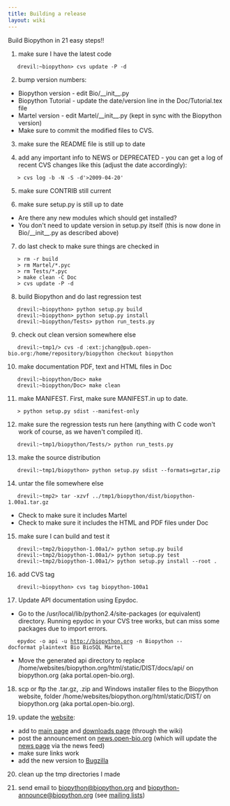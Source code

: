 ```yaml
---
title: Building a release
layout: wiki
---
```


Build Biopython in 21 easy steps!!

1. make sure I have the latest code

`   drevil:~biopython> cvs update -P -d `

2. bump version numbers:

-   Biopython version - edit Bio/\_\_init\_\_.py
-   Biopython Tutorial - update the date/version line in the
    Doc/Tutorial.tex file
-   Martel version - edit Martel/\_\_init\_\_.py (kept in sync with the
    Biopython version)
-   Make sure to commit the modified files to CVS.

3. make sure the README file is still up to date

4. add any important info to NEWS or DEPRECATED - you can get a log of
recent CVS changes like this (adjust the date accordingly):

`   > cvs log -b -N -S -d'>2009-04-20'`

5. make sure CONTRIB still current

6. make sure setup.py is still up to date

-   Are there any new modules which should get installed?
-   You don't need to update version in setup.py itself (this is now
    done in Bio/\_\_init\_\_.py as described above)

7. do last check to make sure things are checked in

`   > rm -r build`  
`   > rm Martel/*.pyc`  
`   > rm Tests/*.pyc`  
`   > make clean -C Doc`  
`   > cvs update -P -d `

8. build Biopython and do last regression test

`   drevil:~biopython> python setup.py build `  
`   drevil:~biopython> python setup.py install `  
`   drevil:~biopython/Tests> python run_tests.py`

9. check out clean version somewhere else

`   drevil:~tmp1/> cvs -d :ext:jchang@pub.open-bio.org:/home/repository/biopython checkout biopython `

10. make documentation PDF, text and HTML files in Doc

`   drevil:~biopython/Doc> make`  
`   drevil:~biopython/Doc> make clean`

11. make MANIFEST. First, make sure MANIFEST.in up to date.

`   > python setup.py sdist --manifest-only `

12. make sure the regression tests run here (anything with C code won't
work of course, as we haven't compiled it).

`   drevil:~tmp1/biopython/Tests/> python run_tests.py`

13. make the source distribution

`   drevil:~tmp1/biopython> python setup.py sdist --formats=gztar,zip `

14. untar the file somewhere else

`   drevil:~tmp2> tar -xzvf ../tmp1/biopython/dist/biopython-1.00a1.tar.gz`

-   Check to make sure it includes Martel
-   Check to make sure it includes the HTML and PDF files under Doc

15. make sure I can build and test it

`   drevil:~tmp2/biopython-1.00a1/> python setup.py build`  
`   drevil:~tmp2/biopython-1.00a1/> python setup.py test`  
`   drevil:~tmp2/biopython-1.00a1/> python setup.py install --root . `

16. add CVS tag

`   drevil:~biopython> cvs tag biopython-100a1 `

17. Update API documentation using Epydoc.

-   Go to the /usr/local/lib/python2.4/site-packages (or equivalent)
    directory. Running epydoc in your CVS tree works, but can miss some
    packages due to import errors.

`   epydoc -o api -u `[`http://biopython.org`](http://biopython.org)` -n Biopython --docformat plaintext Bio BioSQL Martel`

-   Move the generated api directory to replace
    /home/websites/biopython.org/html/static/DIST/docs/api/ on
    biopython.org (aka portal.open-bio.org).

18. scp or ftp the .tar.gz, .zip and Windows installer files to the
Biopython website, folder /home/websites/biopython.org/html/static/DIST/
on biopython.org (aka portal.open-bio.org).

19. update the [website](website "wikilink"):

-   add to [main page](Main_Page "wikilink") and [downloads
    page](Download "wikilink") (through the wiki)
-   post the announcement on
    [news.open-bio.org](http://news.open-bio.org) (which will update the
    [news page](News "wikilink") via the news feed)
-   make sure links work
-   add the new version to [Bugzilla](http://bugzilla.open-bio.org/)

20. clean up the tmp directories I made

21. send email to biopython@biopython.org and
biopython-announce@biopython.org (see [mailing
lists](Mailing_lists "wikilink"))
